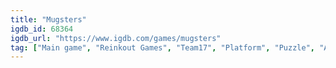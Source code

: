 ```yaml
---
title: "Mugsters"
igdb_id: 68364
igdb_url: "https://www.igdb.com/games/mugsters"
tag: ["Main game", "Reinkout Games", "Team17", "Platform", "Puzzle", "Adventure", "Indie", "Single player", "Multiplayer", "Co-operative", "Action"]
---
```

